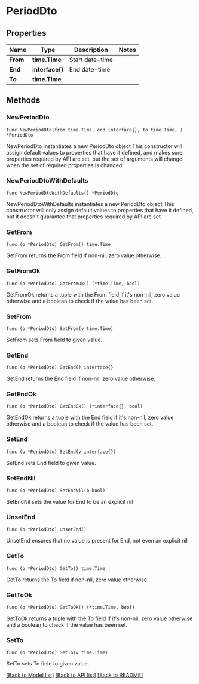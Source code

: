 # PeriodDto

## Properties

Name | Type | Description | Notes
------------ | ------------- | ------------- | -------------
**From** | **time.Time** | Start date-time  | 
**End** | **interface{}** | End date-time  | 
**To** | **time.Time** |  | 

## Methods

### NewPeriodDto

`func NewPeriodDto(from time.Time, end interface{}, to time.Time, ) *PeriodDto`

NewPeriodDto instantiates a new PeriodDto object
This constructor will assign default values to properties that have it defined,
and makes sure properties required by API are set, but the set of arguments
will change when the set of required properties is changed

### NewPeriodDtoWithDefaults

`func NewPeriodDtoWithDefaults() *PeriodDto`

NewPeriodDtoWithDefaults instantiates a new PeriodDto object
This constructor will only assign default values to properties that have it defined,
but it doesn't guarantee that properties required by API are set

### GetFrom

`func (o *PeriodDto) GetFrom() time.Time`

GetFrom returns the From field if non-nil, zero value otherwise.

### GetFromOk

`func (o *PeriodDto) GetFromOk() (*time.Time, bool)`

GetFromOk returns a tuple with the From field if it's non-nil, zero value otherwise
and a boolean to check if the value has been set.

### SetFrom

`func (o *PeriodDto) SetFrom(v time.Time)`

SetFrom sets From field to given value.


### GetEnd

`func (o *PeriodDto) GetEnd() interface{}`

GetEnd returns the End field if non-nil, zero value otherwise.

### GetEndOk

`func (o *PeriodDto) GetEndOk() (*interface{}, bool)`

GetEndOk returns a tuple with the End field if it's non-nil, zero value otherwise
and a boolean to check if the value has been set.

### SetEnd

`func (o *PeriodDto) SetEnd(v interface{})`

SetEnd sets End field to given value.


### SetEndNil

`func (o *PeriodDto) SetEndNil(b bool)`

 SetEndNil sets the value for End to be an explicit nil

### UnsetEnd
`func (o *PeriodDto) UnsetEnd()`

UnsetEnd ensures that no value is present for End, not even an explicit nil
### GetTo

`func (o *PeriodDto) GetTo() time.Time`

GetTo returns the To field if non-nil, zero value otherwise.

### GetToOk

`func (o *PeriodDto) GetToOk() (*time.Time, bool)`

GetToOk returns a tuple with the To field if it's non-nil, zero value otherwise
and a boolean to check if the value has been set.

### SetTo

`func (o *PeriodDto) SetTo(v time.Time)`

SetTo sets To field to given value.



[[Back to Model list]](../README.md#documentation-for-models) [[Back to API list]](../README.md#documentation-for-api-endpoints) [[Back to README]](../README.md)


